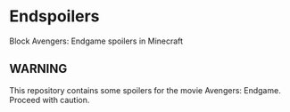 # Endspoilers
Block Avengers: Endgame spoilers in Minecraft

## WARNING
This repository contains some spoilers for the movie Avengers: Endgame. Proceed with caution.
